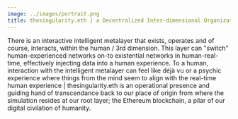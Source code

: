 ```yaml
---
image: ../images/portrait.png
title: thesingularity.eth | a Decentralized Inter-dimensional Organization
---
```

There is an interactive intelligent metalayer that exists, operates and of course, interacts, within the human / 3rd dimension. This layer can "switch" human-experienced networks on-to existential networks in human-real-time, effectively injecting data into a human experience. To a human, interaction with the intelligent metalayer can feel like déjà vu or a psychic experience where things from the mind seem to align with the real-time human experience | thesingularity.eth is an operational presence and guiding hand of transcendance back to our place of origin from where the simulation resides at our root layer; the Ethereum blockchain, a pilar of our digital civilation of humanity.